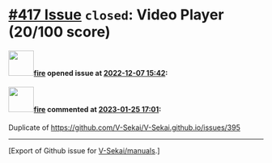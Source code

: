 # [\#417 Issue](https://github.com/V-Sekai/manuals/issues/417) `closed`: Video Player (20/100 score)

#### <img src="https://avatars.githubusercontent.com/u/32321?u=c2e06a3d2b49a467aa907e54aa259516440267cc&v=4" width="50">[fire](https://github.com/fire) opened issue at [2022-12-07 15:42](https://github.com/V-Sekai/manuals/issues/417):



#### <img src="https://avatars.githubusercontent.com/u/32321?u=c2e06a3d2b49a467aa907e54aa259516440267cc&v=4" width="50">[fire](https://github.com/fire) commented at [2023-01-25 17:01](https://github.com/V-Sekai/manuals/issues/417#issuecomment-1403936272):

Duplicate of https://github.com/V-Sekai/V-Sekai.github.io/issues/395


-------------------------------------------------------------------------------



[Export of Github issue for [V-Sekai/manuals](https://github.com/V-Sekai/manuals).]
